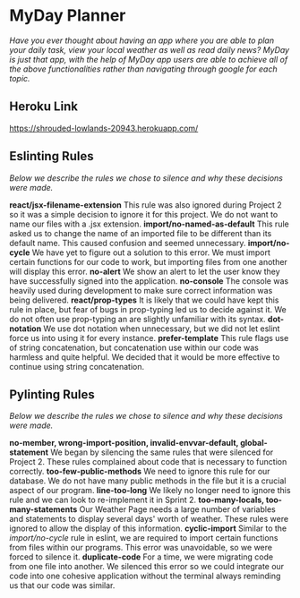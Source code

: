 # MyDay Planner
*Have you ever thought about having an app where you are able to plan your daily task, view your local weather as well as read daily news? MyDay is just that app, with the help of  MyDay app users are able to achieve all of the above functionalities rather than navigating through google for each topic.*

## Heroku Link
https://shrouded-lowlands-20943.herokuapp.com/

## Eslinting Rules
*Below we describe the rules we chose to silence and why these decisions were made.*

**react/jsx-filename-extension**
This rule was also ignored during Project 2 so it was a simple decision to ignore it for this project. We do not want to name our files with a .jsx extension.
**import/no-named-as-default**
This rule asked us to change the name of an imported file to be different than its default name. This caused confusion and seemed unnecessary.
**import/no-cycle**
We have yet to figure out a solution to this error. We must import certain functions for our code to work, but importing files from one another will display this error.
**no-alert**
We show an alert to let the user know they have successfully signed into the application.
**no-console**
The console was heavily used during development to make sure correct information was being delivered.
**react/prop-types**
It is likely that we could have kept this rule in place, but fear of bugs in prop-typing led us to decide against it. We do not often use prop-typing an are slightly unfamiliar with its syntax.
**dot-notation**
We use dot notation when unnecessary, but we did not let eslint force us into using it for every instance.
**prefer-template**
This rule flags use of string concatenation, but concatenation use within our code was harmless and quite helpful. We decided that it would be more effective to continue using string concatenation.

## Pylinting Rules
*Below we describe the rules we chose to silence and why these decisions were made.*

**no-member, wrong-import-position, invalid-envvar-default, global-statement**
We began by silencing the same rules that were silenced for Project 2. These rules complained about code that is necessary to function correctly.
**too-few-public-methods**
We need to ignore this rule for our database. We do not have many public methods in the file but it is a crucial aspect of our program.
**line-too-long**
We likely no longer need to ignore this rule and we can look to re-implement it in Sprint 2.
**too-many-locals, too-many-statements**
Our Weather Page needs a large number of variables and statements to display several days' worth of weather. These rules were ignored to allow the display of this information. 
**cyclic-import**
Similar to the *import/no-cycle* rule in eslint, we are required to import certain functions from files within our programs. This error was unavoidable, so we were forced to silence it.
**duplicate-code**
For a time, we were migrating code from one file into another. We silenced this error so we could integrate our code into one cohesive application without the terminal always reminding us that our code was similar.
